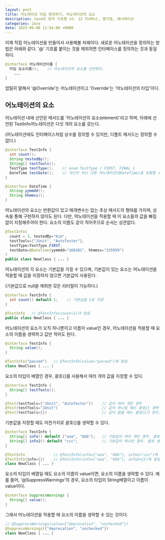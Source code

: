 ```yaml
---
layout: post
title: 어노테이션 타입 정의하기, 어노테이션의 요소
description: Java의 정석 기초편 ch. 12 지네릭스, 열거형, 애너테이션
categories: Java
date: 2023-06-08 11:54:00 +0900
---
```

이제 직접 어노테이션을 만들어서 사용해볼 차례이다. 새로운 어노테이션을 정의하는 방법은 아래와 같다. '@' 기호를 붙이는 것을 제외하면 인터페이스를 정의하는 것과 동일하다.

```java
@interface 어노테이션이름 {
  타입 요소이름();    // 어노테이션의 요소를 선언한다.
    ...
}
```

엄밀히 말해서 '@Override'는 어노테이션이고 'Override'는 '어노테이션의 타입'이다.


## 어노테이션의 요소

어노테이션 내에 선언된 메서드를 '어노테이션의 요소(element)'라고 하며, 아래에 선언된 TestInfo어노테이션은 다섯 개의 요소를 갖는다.

(어노테이션에도 인터페이스처럼 상수를 정의할 수 있지만, 디폴트 메서드는 정의할 수 없다.)

```java
@interface TestInfo {
  int count();
  String testedBy();
  String[] testTools();
  TestType testType();    // enum TestType { FIRST, FINAL }
  DateTime testDate();    // 자신이 아닌 다른 어노테이션(@DateTime)을 포함할 수 있다.
}

@interface DateTime {
  String yymmdd();
  String hhmmss();
}
```

어노테이션의 요소는 반환값이 있고 매개변수는 없는 추상 메서드의 형태를 가지며, 상속을 통해 구현하지 않아도 된다. 다만, 어노테이션을 적용할 때 이 요소들의 값을 빠짐없이 지정해주어야 한다. 요소의 이름도 같이 적어주므로 순서는 상관없다.

```java
@TestInfo(
  count = 3, testedBy="Kim",
  testTools={"JUnit", "AutoTester"},
  testType=TestType.FIRST,
  testDate=@DateTime(yymmdd="160101", hhmmss="235959")
)
public class NewClass { ... }
```

어노테이션의 각 요소는 기본값을 가질 수 있으며, 기본값이 있는 요소는 어노테이션을 적용할 때 값을 지정하지 않으면 기본값이 사용된다.

(기본값으로 null을 제외한 모든 리터럴이 가능하다.)

```java
@interface TestInfo {
  int count() default 1;    // 기본값을 1로 지정
}

@TestInfo   // @TestInfo(count=1)과 동일
public class NewClass { ... }
```

어노테이션의 요소가 오직 하나뿐이고 이름이 value인 경우, 어노테이션을 적용할 때 요소의 이름을 생략하고 값만 적어도 된다.

```java
@interface TestInfo {
  String value();
}

@TestInfo("passed")   // @TestInfo(value="passed")와 동일
class NewClass { ... }
```

요소의 타입이 배열인 경우, 괄호{}를 사용해서 여러 개의 값을 지정할 수 있다.

```java
@interface TestInfo {
  String[] testTools();
}

@Test(testTools={"JUnit", "AutoTester"})    // 값이 여러 개인 경우
@Test(testTools="JUnit")                    // 값이 하나일 때는 괄호{} 생략 가능
@Test(testTools={})                         // 값이 없을 때는 괄호{}가 반드시 필요
```

기본값을 지정할 때도 마찬가지로 괄호{}를 생략할 수 있다.

```java
@interface TestInfo {
  String[] info() default {"aaa", "bbb"};   // 기본값이 여러 개인 경우. 괄호{} 사용
  String[] info2() default "ccc";           // 기본값이 하나인 경우. 괄호 생략 가능
}

@TestInfo             // @TestInfo(info={"aaa", "bbb"}, info2="ccc")와 동일
@TestInfo(info={})    // @TestInfo(info={"aaa", "bbb"}, info2={})와 동일
class NewClass { ... }
```

요소의 타입이 배열일 때도 요소의 이름이 value이면, 요소의 이름을 생략할 수 있다. 예를 들어, '@SuppressWarnings'의 경우, 요소의 타입이 String배열이고 이름이 value이다.

```java
@interface SuppressWarnings {
  String[] value();
}
```

그래서 어노테이션을 적용할 때 요소의 이름을 생략할 수 있는 것이다.

```java
// @SuppressWarnings(value={"deprecation", "unchecked"})
@SuppressWarnings({"deprecation", "unchecked"})
class NewClass { ... }
```
